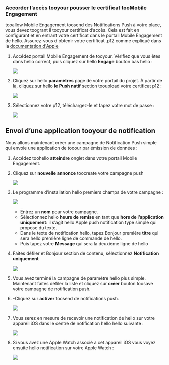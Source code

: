 ### <a name="grant-access-tooyour-push-certificate-toomobile-engagement"></a>Accorder l’accès tooyour pousser le certificat tooMobile Engagement
tooallow Mobile Engagement toosend des Notifications Push à votre place, vous devez toogrant il tooyour certificat d’accès. Cela est fait en configurant et en entrant votre certificat dans le portail Mobile Engagement de hello. Assurez-vous d'obtenir votre certificat .p12 comme expliqué dans la [documentation d'Apple](https://developer.apple.com/library/prerelease/ios/documentation/IDEs/Conceptual/AppDistributionGuide/AddingCapabilities/AddingCapabilities.html#//apple_ref/doc/uid/TP40012582-CH26-SW6)

1. Accédez portail Mobile Engagement de tooyour. Vérifiez que vous êtes dans hello correct, puis cliquez sur hello **Engage** bouton bas hello :
   
    ![](./media/mobile-engagement-ios-send-push/engage-button.png)
2. Cliquez sur hello **paramètres** page de votre portail du projet. À partir de là, cliquez sur hello **le Push natif** section tooupload votre certificat p12 :
   
    ![](./media/mobile-engagement-ios-send-push/engagement-portal.png)
3. Sélectionnez votre p12, téléchargez-le et tapez votre mot de passe :
   
    ![](./media/mobile-engagement-ios-send-push/native-push-settings.png)

## <a id="send"></a>Envoi d’une application tooyour de notification
Nous allons maintenant créer une campagne de Notification Push simple qui envoie une application de tooour par émission de données :

1. Accédez toohello **atteindre** onglet dans votre portail Mobile Engagement.
2. Cliquez sur **nouvelle annonce** toocreate votre campagne push
   
    ![](./media/mobile-engagement-ios-send-push/new-announcement.png)
3. Le programme d’installation hello premiers champs de votre campagne :
   
    ![](./media/mobile-engagement-ios-send-push/campaign-first-params.png)
   
   * Entrez un **nom** pour votre campagne. 
   * Sélectionnez hello **heure de remise** en tant que **hors de l’application uniquement**: il s’agit hello Apple push notification type simple qui propose du texte.
   * Dans le texte de notification hello, tapez Bonjour première **titre** qui sera hello première ligne de commande de hello.
   * Puis tapez votre **Message** qui sera la deuxième ligne de hello
4. Faites défiler et Bonjour section de contenu, sélectionnez **Notification uniquement**
   
    ![](./media/mobile-engagement-ios-send-push/campaign-content.png)
5. Vous avez terminé la campagne de paramètre hello plus simple. Maintenant faites défiler la liste et cliquez sur **créer** bouton toosave votre campagne de notification push. 
6. -Cliquez sur **activer** toosend de notifications push. 
   
    ![](./media/mobile-engagement-ios-send-push/campaign-activate.png)
7. Vous serez en mesure de recevoir une notification de hello sur votre appareil iOS dans le centre de notification hello hello suivante :
   
    ![](./media/mobile-engagement-ios-send-push/iphone-notification.png)
8. Si vous avez une Apple Watch associé à cet appareil iOS vous voyez ensuite hello notification sur votre Apple Watch :
   
    ![](./media/mobile-engagement-ios-send-push/apple-watch.png)

